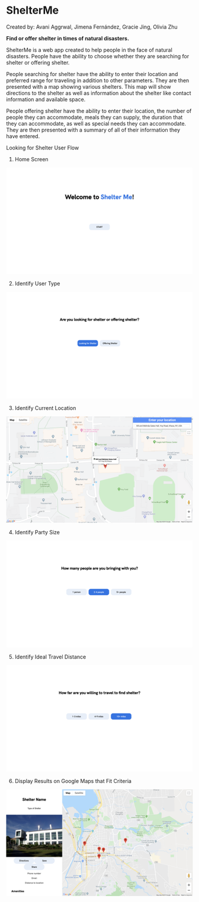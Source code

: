 # ShelterMe
Created by: Avani Aggrwal, Jimena Fernández, Gracie Jing, Olivia Zhu

**Find or offer shelter in times of natural disasters.**

ShelterMe is a web app created to help people in the face of natural disasters. People have the ability to choose whether they are searching for shelter or offering shelter.

People searching for shelter have the ability to enter their location and preferred range for traveling in addition to other parameters. They are then presented with a map showing various shelters. This map will show directions to the shelter as well as information about the shelter like contact information and available space.

People offering shelter have the ability to enter their location, the number of people they can accommodate, meals they can supply, the duration that they can accommodate, as well as special needs they can accommodate. They are then presented with a summary of all of their information they have entered.

Looking for Shelter User Flow
1. Home Screen

![home screen](images/home_screen.png)

2. Identify User Type

![looking for shelter](images/look_for_shelter.png)

3. Identify Current Location

![enter location](images/enter_location.png)

4. Identify Party Size

![party size](images/party_size.png)

5. Identify Ideal Travel Distance

![travel distance](images/travel_distance.png)

6. Display Results on Google Maps that Fit Criteria

![results screen](images/results_screen.png)
